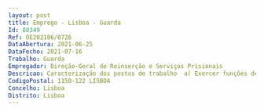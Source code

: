 ```yaml
--- 
layout: post
title: Emprego - Lisboa - Guarda
Id: 88349
Ref: OE202106/0726
DataAbertura: 2021-06-25
DataFecho: 2021-07-16
Trabalho: Guarda
Empregador: Direção-Geral de Reinserção e Serviços Prisionais
Descricao: Caracterização dos postos de trabalho  a) Exercer funções de natureza executiva de caráter operacional ou de apoio à atividade operacional enquadradas em orientações superiores bem definidas e com complexidade variável no âmbito dos vários domínios de atuação do CGP  b) Executar tarefas administrativas decorrentes do exercício das suas funções  c) Ministrar formação em matéria de vigilância e segurança prisional.
CodigoPostal: 1150-122 LISBOA
Concelho: Lisboa
Distrito: Lisboa
--- 
```

